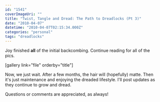 ```yaml
---
id: "1541"
coverImageUri: ""
title: "Twist, Tangle and Dread: The Path to Dreadlocks (Pt 3)"
date: "2010-04-07"
datetime: "2010-04-07T02:15:34.000Z"
categories: "personal"
tags: "dreadlocks"
---
```


Joy finished **all** of the initial backcombing. Continue reading for all of the pics.

\[gallery link="file" orderby="title"\]

Now, we just wait. After a few months, the hair will (hopefully) matte. Then it's just maintenance and enjoying the dreaded lifestyle. I'll post updates as they continue to grow and dread.

Questions or comments are appreciated, as always!
